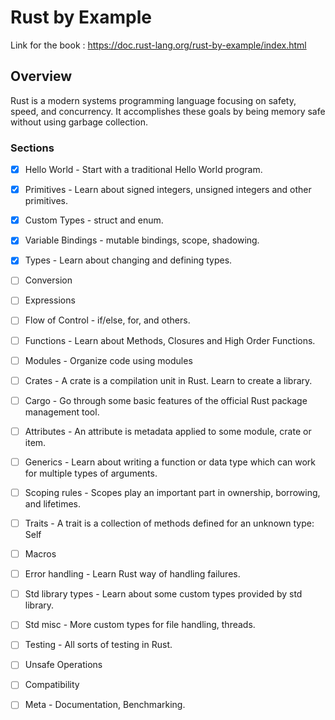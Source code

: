 # Rust by Example

Link for the book : https://doc.rust-lang.org/rust-by-example/index.html

## Overview

Rust is a modern systems programming language focusing on safety, speed, and concurrency. It accomplishes these goals by being memory safe without using garbage collection.

### Sections

- [x] Hello World - Start with a traditional Hello World program.

- [x] Primitives - Learn about signed integers, unsigned integers and other primitives.

- [x] Custom Types - struct and enum.

- [x] Variable Bindings - mutable bindings, scope, shadowing.

- [x] Types - Learn about changing and defining types.

- [ ] Conversion

- [ ] Expressions

- [ ] Flow of Control - if/else, for, and others.

- [ ] Functions - Learn about Methods, Closures and High Order Functions.

- [ ] Modules - Organize code using modules

- [ ] Crates - A crate is a compilation unit in Rust. Learn to create a library.

- [ ] Cargo - Go through some basic features of the official Rust package management tool.

- [ ] Attributes - An attribute is metadata applied to some module, crate or item.

- [ ] Generics - Learn about writing a function or data type which can work for multiple types of arguments.

- [ ] Scoping rules - Scopes play an important part in ownership, borrowing, and lifetimes.

- [ ] Traits - A trait is a collection of methods defined for an unknown type: Self

- [ ] Macros

- [ ] Error handling - Learn Rust way of handling failures.

- [ ] Std library types - Learn about some custom types provided by std library.

- [ ] Std misc - More custom types for file handling, threads.

- [ ] Testing - All sorts of testing in Rust.

- [ ] Unsafe Operations

- [ ] Compatibility

- [ ] Meta - Documentation, Benchmarking.
